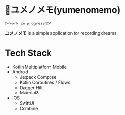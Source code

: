 # 🦄ユメノメモ(yumenomemo)

```
👷‍♂️work in progress👷🏻‍♂️
```

**ユメノメモ** is a simple application for recording dreams.

# Tech Stack

- Kotlin Multiplatform Mobile
- Android
  - Jetpack Compose
  - Kotlin Coroutines / Flows
  - Dagger Hilt
  - Material3
- iOS
  - SwiftUI
  - Combine
